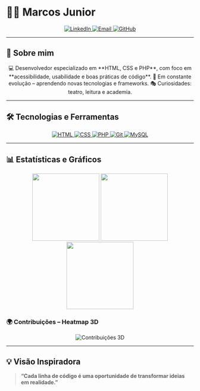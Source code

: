 # 👨‍💻 Marcos Junior

<div align="center">
  <a href="https://linkedin.com/in/SEU-LINKEDIN">
    <img src="https://img.shields.io/badge/LinkedIn-blue?style=for-the-badge&logo=linkedin" alt="LinkedIn">
  </a>
  <a href="mailto:marcosjrpb@hotmail.com">
    <img src="https://img.shields.io/badge/Email-D14836?style=for-the-badge&logo=gmail&logoColor=white" alt="Email">
  </a>
  <a href="https://github.com/marcosjrpb">
    <img src="https://img.shields.io/badge/GitHub-000?style=for-the-badge&logo=github" alt="GitHub">
  </a>
</div>

---

## 🚀 Sobre mim  

<div align="center">
💻 Desenvolvedor especializado em **HTML, CSS e PHP**, com foco em **acessibilidade, usabilidade e boas práticas de código**.  
🌱 Em constante evolução – aprendendo novas tecnologias e frameworks.  
🎭 Curiosidades: teatro, leitura e academia.
</div>

---

## 🛠️ Tecnologias e Ferramentas

<div align="center">
  <a href="#">
    <img src="https://img.shields.io/badge/HTML5-E34F26?style=for-the-badge&logo=html5&logoColor=white" alt="HTML">
  </a>
  <a href="#">
    <img src="https://img.shields.io/badge/CSS3-1572B6?style=for-the-badge&logo=css3&logoColor=white" alt="CSS">
  </a>
  <a href="#">
    <img src="https://img.shields.io/badge/PHP-777BB4?style=for-the-badge&logo=php&logoColor=white" alt="PHP">
  </a>
  <a href="#">
    <img src="https://img.shields.io/badge/Git-F05032?style=for-the-badge&logo=git&logoColor=white" alt="Git">
  </a>
  <a href="#">
    <img src="https://img.shields.io/badge/MySQL-4479A1?style=for-the-badge&logo=mysql&logoColor=white" alt="MySQL">
  </a>
</div>

---

## 📊 Estatísticas e Gráficos  

<div align="center">
<img height="180em" src="https://streak-stats.demolab.com?user=marcosjrpb&theme=tokyonight&hide_border=true"/>
<img height="180em" src="https://github-readme-stats.vercel.app/api?username=marcosjrpb&show_icons=true&theme=tokyonight&hide_border=true&rank_icon=github"/>
<img height="180em" src="https://github-readme-stats.vercel.app/api/top-langs/?username=marcosjrpb&layout=donut&theme=tokyonight&hide_border=true"/>
</div>

### 🌍 Contribuições – Heatmap 3D
<div align="center">
<img src="https://activity-graph.herokuapp.com/graph?username=marcosjrpb&theme=github-dark&column=7" alt="Contribuições 3D"/>
</div>

---

## 💡 Visão Inspiradora
> **“Cada linha de código é uma oportunidade de transformar ideias em realidade.”**
